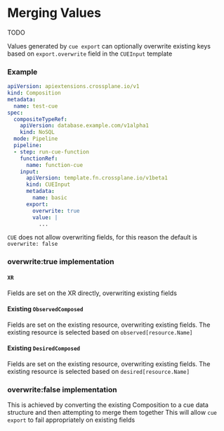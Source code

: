 # Merging Values

TODO

Values generated by `cue export` can optionally overwrite existing keys based on `export.overwrite` field in the `CUEInput` template

### Example

```yaml
apiVersion: apiextensions.crossplane.io/v1
kind: Composition
metadata:
  name: test-cue
spec:
  compositeTypeRef:
    apiVersion: database.example.com/v1alpha1
    kind: NoSQL
  mode: Pipeline
  pipeline:
  - step: run-cue-function
    functionRef:
      name: function-cue
    input:
      apiVersion: template.fn.crossplane.io/v1beta1
      kind: CUEInput
      metadata:
        name: basic
      export:
        overwrite: true
        value: |
          ...
```

`CUE` does not allow overwriting fields, for this reason the default is `overwrite: false`

### overwrite:true implementation

#### `XR`

Fields are set on the XR directly, overwriting existing fields

#### Existing `ObservedComposed`

Fields are set on the existing resource, overwriting existing fields.  The existing resource is selected based on `observed[resource.Name]`

#### Existing `DesiredComposed`

Fields are set on the existing resource, overwriting existing fields.  The existing resource is selected based on `desired[resource.Name]`

### overwrite:false implementation

This is achieved by converting the existing Composition to a cue data structure and then attempting to merge them together
This will allow `cue export` to fail appropriately on existing fields